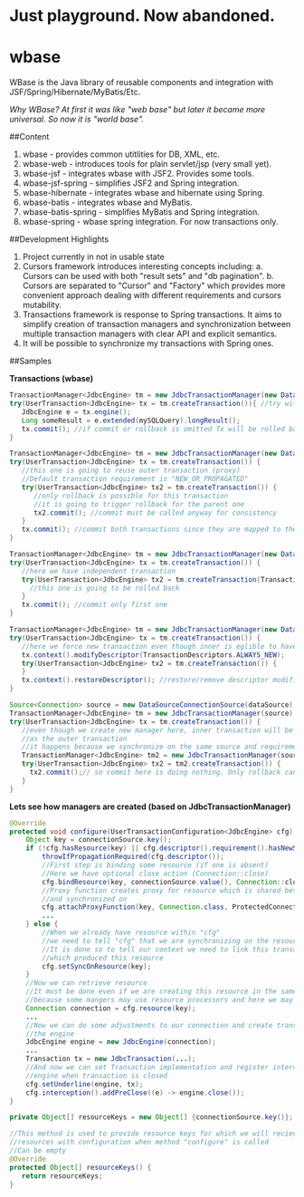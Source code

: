 # Just playground. Now abandoned.

wbase
=====

WBase is the Java library of reusable components and integration with JSF/Spring/Hibernate/MyBatis/Etc.

*Why WBase? At first it was like "web base" but later it became more universal. So now it is "world base".*

##Content

1. wbase - provides common utitlities for DB, XML, etc.
2. wbase-web - introduces tools for plain servlet/jsp (very small yet).
3. wbase-jsf - integrates wbase with JSF2. Provides some tools.
4. wbase-jsf-spring - simplifies JSF2 and Spring integration.
5. wbase-hibernate - integrates wbase and hibernate using Spring.
6. wbase-batis - integrates wbase and MyBatis.
7. wbase-batis-spring - simplifies MyBatis and Spring integration.
8. wbase-spring - wbase spring integration. For now transactions only.

##Development Highlights

1. Project currently in not in usable state
2. Cursors framework introduces interesting concepts including:
   a. Cursors can be used with both "result sets" and "db pagination".
   b. Cursors are separated to "Cursor" and "Factory" which provides more convenient approach
      dealing with different requirements and cursors mutability.
3. Transactions framework is response to Spring transactions. It aims to simplify creation of transaction managers 
   and synchronization between multiple transaction managers with clear API and explicit semantics.
4. It will be possible to synchronize my transactions with Spring ones.

##Samples

**Transactions (wbase)**

```Java
TransactionManager<JdbcEngine> tm = new JdbcTransactionManager(new DataSourceConnectionSource(dataSource));
try(UserTransaction<JdbcEngine> tx = tm.createTransaction()){ //try with resources
   JdbcEngine e = tx.engine();
   Long someResult = e.extended(mySQLQuery).longResult();
   tx.commit(); //if commit or rollback is omitted Tx will be rolled back on close
}
```

```Java
TransactionManager<JdbcEngine> tm = new JdbcTransactionManager(new DataSourceConnectionSource(dataSource));
try(UserTransaction<JdbcEngine> tx = tm.createTransaction()) {
   //this one is going to reuse outer transaction (proxy)
   //Default transaction requirement is "NEW_OR_PROPAGATED"
   try(UserTransaction<JdbcEngine> tx2 = tm.createTransaction()) {
      //only rollback is possible for this transaction
      //it is going to trigger rollback for the parent one
      tx2.commit(); //commit must be called anyway for consistency
   }
   tx.commit(); //commit both transactions since they are mapped to the same one
}
```

```Java
TransactionManager<JdbcEngine> tm = new JdbcTransactionManager(new DataSourceConnectionSource(dataSource));
try(UserTransaction<JdbcEngine> tx = tm.createTransaction()) {
   //here we have independent transaction
   try(UserTransaction<JdbcEngine> tx2 = tm.createTransaction(TransactionDescriptors.ALWAYS_NEW)) {
     //this one is going to be rolled back
   }
   tx.commit(); //commit only first one
}
```

```Java
TransactionManager<JdbcEngine> tm = new JdbcTransactionManager(new DataSourceConnectionSource(dataSource));
try(UserTransaction<JdbcEngine> tx = tm.createTransaction()) {
   //here we force new transaction even though inner is eglible to have propagated transaction
   tx.context().modifyDescriptor(TransactionDescriptors.ALWAYS_NEW);
   try(UserTransaction<JdbcEngine> tx2 = tm.createTransaction()) {
   }
   tx.context().restoreDescriptor(); //restore/remove descriptor modifications
}
```

```Java
Source<Connection> source = new DataSourceConnectionSource(dataSource);
TransactionManager<JdbcEngine> tm = new JdbcTransactionManager(source);
try(UserTransaction<JdbcEngine> tx = tm.createTransaction()) {
   //even though we create new manager here, inner transaction will be mapped to the same physical one
   //as the outer transaction
   //it happens because we synchronize on the same source and requirement is "NEW_OR_PROPAGATED"
   TransactionManager<JdbcEngine> tm2 = new JdbcTransactionManager(source);
   try(UserTransaction<JdbcEngine> tx2 = tm2.createTransaction()) {
     tx2.commit();// so commit here is doing nothing. Only rollback can affect physical transaction
   }
}
```

**Lets see how managers are created (based on JdbcTransactionManager)**

```Java
@Override
protected void configure(UserTransactionConfiguration<JdbcEngine> cfg) throws Exception {
    Object key = connectionSource.key();
    if (!cfg.hasResource(key) || cfg.descriptor().requirement().hasNewSemantics()) {
        throwIfPropagationRequired(cfg.descriptor());
        //First step is binding some resource (if one is absent)
        //Here we have optional close action (Connection::close)
        cfg.bindResource(key, connectionSource.value(), Connection::close);
        //Proxy function creates proxy for resource which is shared between different managers
        //and synchronized on
        cfg.attachProxyFunction(key, Connection.class, ProtectedConnection::new);
        ...
    } else {
        //When we already have resource within "cfg"
        //we need to tell "cfg" that we are synchronizing on the resource with some key
        //It is done so to tell our context we need to link this transaction to the existing one
        //which produced this resource
        cfg.setSyncOnResource(key);
    }
    //Now we can retrieve resource
    //It must be done even if we are creating this resource in the same run
    //because some mangers may use resource processors and here we may get some proxy
    Connection connection = cfg.resource(key);
    ...
    //Now we can do some adjustments to our connection and create transaction implementation with
    //the engine
    JdbcEngine engine = new JdbcEngine(connection);
    ...
    Transaction tx = new JdbcTransaction(...);
    //And now we can set Transaction implementation and register interceptor to close
    //engine when transaction is closed
    cfg.setUnderline(engine, tx);
    cfg.interception().addPreClose((e) -> engine.close());
}

private Object[] resourceKeys = new Object[] {connectionSource.key()};

//This method is used to provide resource keys for which we will recieve
//resources with configuration when method "configure" is called
//Can be empty
@Override
protected Object[] resourceKeys() {
   return resourceKeys;
}
```
